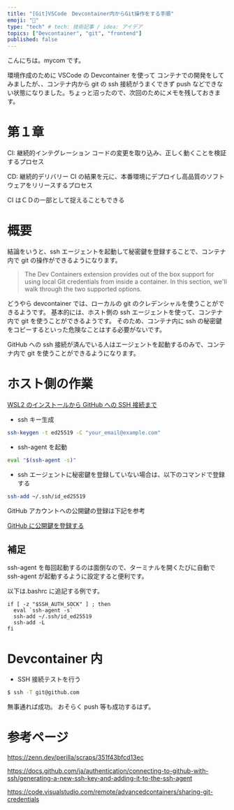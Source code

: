 ```yaml
---
title: "[Git]VSCode　Devcontainer内からGit操作をする手順"
emoji: "🐥"
type: "tech" # tech: 技術記事 / idea: アイデア
topics: ["Devcontainer", "git", "frontend"]
published: false
---
```


こんにちは。mycom です。

環境作成のために VSCode の Devcontainer を使って コンテナでの開発をしてみましたが、、コンテナ内から git の ssh 接続がうまくできず push などできない状態になりました。ちょっと沼ったので、次回のためにメモを残しておきます。

# 第１章

CI: 継続的インテグレーション
コードの変更を取り込み、正しく動くことを検証するプロセス

CD: 継続的デリバリー
CI の結果を元に、本番環境にデプロイし高品質のソフトウェアをリリースするプロセス

CI はＣＤの一部として捉えることもできる

# 概要

結論をいうと、ssh エージェントを起動して秘密鍵を登録することで、コンテナ内で git の操作ができるようになります。

> The Dev Containers extension provides out of the box support for using local Git credentials from inside a container. In this section, we'll walk through the two supported options.

どうやら devcontainer では、ローカルの git のクレデンシャルを使うことができるようです。
基本的には、ホスト側の ssh エージェントを使って、コンテナ内で git を使うことができるようです。
そのため、コンテナ内に ssh の秘密鍵をコピーするといった危険なことはする必要がないです。

GitHub への ssh 接続が済んでいる人はエージェントを起動するのみで、コンテナ内で git を使うことができるようになります。

# ホスト側の作業

[WSL2 のインストールから GitHub への SSH 接続まで
](https://zenn.dev/claustra01/articles/d5b31d0ffa0eb2)

- ssh キー生成

```bash
ssh-keygen -t ed25519 -C "your_email@example.com"
```

- ssh-agent を起動

```bash
eval "$(ssh-agent -s)"
```

- ssh エージェントに秘密鍵を登録していない場合は、以下のコマンドで登録する

```bash
ssh-add ~/.ssh/id_ed25519
```

GitHub アカウントへの公開鍵の登録は下記を参考

[GitHub に公開鍵を登録する](https://docs.github.com/ja/authentication/connecting-to-github-with-ssh/adding-a-new-ssh-key-to-your-github-account)

## 補足

ssh-agent を毎回起動するのは面倒なので、ターミナルを開くたびに自動で ssh-agent が起動するように設定すると便利です。

以下は.bashrc に追記する例です。

```bash: ~/.bashrc
if [ -z "$SSH_AUTH_SOCK" ] ; then
  eval `ssh-agent -s`
  ssh-add ~/.ssh/id_ed25519
  ssh-add -L
fi
```

# Devcontainer 内

- SSH 接続テストを行う

```bash
$ ssh -T git@github.com
```

無事通れば成功。
おそらく push 等も成功するはず。

# 参考ページ

https://zenn.dev/perilla/scraps/351f43bfcd13ec

https://docs.github.com/ja/authentication/connecting-to-github-with-ssh/generating-a-new-ssh-key-and-adding-it-to-the-ssh-agent

https://code.visualstudio.com/remote/advancedcontainers/sharing-git-credentials
